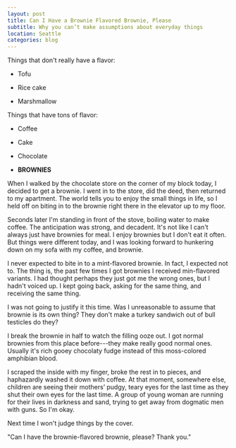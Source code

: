 ```yaml
---
layout: post
title: Can I Have a Brownie Flavored Brownie, Please
subtitle: Why you can’t make assumptions about everyday things
location: Seattle
categories: blog
---
```


Things that don't really have a flavor:

* Tofu

* Rice cake

* Marshmallow

Things that have tons of flavor:

* Coffee

* Cake

* Chocolate

* **BROWNIES**

When I walked by the chocolate store on the corner of my block today, I decided to get a brownie. I went in to the store, did the deed, then returned to my apartment. The world tells you to enjoy the small things in life, so I held off on biting in to the brownie right there in the elevator up to my floor.

Seconds later I'm standing in front of the stove, boiling water to make coffee. The anticipation was strong, and decadent. It's not like I can't always just have brownies for meal. I enjoy brownies but I don't eat it often. But things were different today, and I was looking forward to hunkering down on my sofa with my coffee, and brownie.

I never expected to bite in to a mint-flavored brownie. In fact, I expected not to. The thing is, the past few times I got brownies I received min-flavored variants. I had thought perhaps they just got me the wrong ones, but I hadn't voiced up. I kept going back, asking for the same thing, and receiving the same thing.

I was not going to justify it this time. Was I unreasonable to assume that brownie is its own thing? They don't make a turkey sandwich out of bull testicles do they?

I break the brownie in half to watch the filling ooze out. I got normal brownies from this place before---they make really good normal ones. Usually it's rich gooey chocolaty fudge instead of this moss-colored amphibian blood.

I scraped the inside with my finger, broke the rest in to pieces, and haphazardly washed it down with coffee. At that moment, somewhere else, children are seeing their mothers’ pudgy, teary eyes for the last time as they shut their own eyes for the last time. A group of young woman are running for their lives in darkness and sand, trying to get away from dogmatic men with guns. So I'm okay.

Next time I won't judge things by the cover.

"Can I have the brownie-flavored brownie, please? Thank you."
